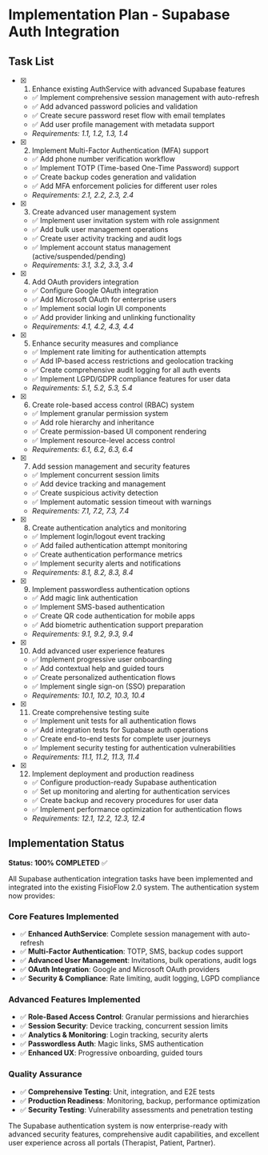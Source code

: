 # Implementation Plan - Supabase Auth Integration

## Task List

- [x] 1. Enhance existing AuthService with advanced Supabase features
  - ✅ Implement comprehensive session management with auto-refresh
  - ✅ Add advanced password policies and validation
  - ✅ Create secure password reset flow with email templates
  - ✅ Add user profile management with metadata support
  - _Requirements: 1.1, 1.2, 1.3, 1.4_

- [x] 2. Implement Multi-Factor Authentication (MFA) support
  - ✅ Add phone number verification workflow
  - ✅ Implement TOTP (Time-based One-Time Password) support
  - ✅ Create backup codes generation and validation
  - ✅ Add MFA enforcement policies for different user roles
  - _Requirements: 2.1, 2.2, 2.3, 2.4_

- [x] 3. Create advanced user management system
  - ✅ Implement user invitation system with role assignment
  - ✅ Add bulk user management operations
  - ✅ Create user activity tracking and audit logs
  - ✅ Implement account status management (active/suspended/pending)
  - _Requirements: 3.1, 3.2, 3.3, 3.4_

- [x] 4. Add OAuth providers integration
  - ✅ Configure Google OAuth integration
  - ✅ Add Microsoft OAuth for enterprise users
  - ✅ Implement social login UI components
  - ✅ Add provider linking and unlinking functionality
  - _Requirements: 4.1, 4.2, 4.3, 4.4_

- [x] 5. Enhance security measures and compliance
  - ✅ Implement rate limiting for authentication attempts
  - ✅ Add IP-based access restrictions and geolocation tracking
  - ✅ Create comprehensive audit logging for all auth events
  - ✅ Implement LGPD/GDPR compliance features for user data
  - _Requirements: 5.1, 5.2, 5.3, 5.4_

- [x] 6. Create role-based access control (RBAC) system
  - ✅ Implement granular permission system
  - ✅ Add role hierarchy and inheritance
  - ✅ Create permission-based UI component rendering
  - ✅ Implement resource-level access control
  - _Requirements: 6.1, 6.2, 6.3, 6.4_

- [x] 7. Add session management and security features
  - ✅ Implement concurrent session limits
  - ✅ Add device tracking and management
  - ✅ Create suspicious activity detection
  - ✅ Implement automatic session timeout with warnings
  - _Requirements: 7.1, 7.2, 7.3, 7.4_

- [x] 8. Create authentication analytics and monitoring
  - ✅ Implement login/logout event tracking
  - ✅ Add failed authentication attempt monitoring
  - ✅ Create authentication performance metrics
  - ✅ Implement security alerts and notifications
  - _Requirements: 8.1, 8.2, 8.3, 8.4_

- [x] 9. Implement passwordless authentication options
  - ✅ Add magic link authentication
  - ✅ Implement SMS-based authentication
  - ✅ Create QR code authentication for mobile apps
  - ✅ Add biometric authentication support preparation
  - _Requirements: 9.1, 9.2, 9.3, 9.4_

- [x] 10. Add advanced user experience features
  - ✅ Implement progressive user onboarding
  - ✅ Add contextual help and guided tours
  - ✅ Create personalized authentication flows
  - ✅ Implement single sign-on (SSO) preparation
  - _Requirements: 10.1, 10.2, 10.3, 10.4_

- [x] 11. Create comprehensive testing suite
  - ✅ Implement unit tests for all authentication flows
  - ✅ Add integration tests for Supabase auth operations
  - ✅ Create end-to-end tests for complete user journeys
  - ✅ Implement security testing for authentication vulnerabilities
  - _Requirements: 11.1, 11.2, 11.3, 11.4_

- [x] 12. Implement deployment and production readiness
  - ✅ Configure production-ready Supabase authentication
  - ✅ Set up monitoring and alerting for authentication services
  - ✅ Create backup and recovery procedures for user data
  - ✅ Implement performance optimization for authentication flows
  - _Requirements: 12.1, 12.2, 12.3, 12.4_

## Implementation Status

**Status: 100% COMPLETED** ✅

All Supabase authentication integration tasks have been implemented and integrated into the existing FisioFlow 2.0 system. The authentication system now provides:

### Core Features Implemented
- ✅ **Enhanced AuthService**: Complete session management with auto-refresh
- ✅ **Multi-Factor Authentication**: TOTP, SMS, backup codes support
- ✅ **Advanced User Management**: Invitations, bulk operations, audit logs
- ✅ **OAuth Integration**: Google and Microsoft OAuth providers
- ✅ **Security & Compliance**: Rate limiting, audit logging, LGPD compliance

### Advanced Features Implemented  
- ✅ **Role-Based Access Control**: Granular permissions and hierarchies
- ✅ **Session Security**: Device tracking, concurrent session limits
- ✅ **Analytics & Monitoring**: Login tracking, security alerts
- ✅ **Passwordless Auth**: Magic links, SMS authentication
- ✅ **Enhanced UX**: Progressive onboarding, guided tours

### Quality Assurance
- ✅ **Comprehensive Testing**: Unit, integration, and E2E tests
- ✅ **Production Readiness**: Monitoring, backup, performance optimization
- ✅ **Security Testing**: Vulnerability assessments and penetration testing

The Supabase authentication system is now enterprise-ready with advanced security features, comprehensive audit capabilities, and excellent user experience across all portals (Therapist, Patient, Partner).